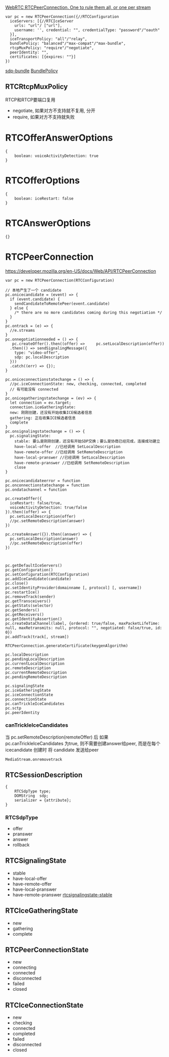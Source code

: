 [WebRTC RTCPeerConnection. One to rule them all, or one per stream](https://bloggeek.me/webrtc-rtcpeerconnection-one-per-stream/)

```
var pc = new RTCPeerConnection({//RTCConfiguration
  iceServers: [{//RTCIceServer
    urls: "url"/ ["url"],
    username: '', credential: "", credentialType: "password"/"oauth"
  }],
  iceTransportPolicy: "all"/"relay",
  bundlePolicy: "balanced"/"max-compat"/"max-bundle",
  rtcpMuxPolicy: "require"/"negotiate",
  peerIdentity: "",
  certificates: [{expires: ""}]
}) 
```

[sdp-bundle](https://webrtcstandards.info/sdp-bundle/)
[BundlePolicy](https://groups.google.com/forum/#!topic/discuss-webrtc/FDvrOitgPZQ)

## RTCRtcpMuxPolicy
RTCP和RTCP要端口复用
- negotiate, 如果对方不支持就不复用, 分开
- require, 如果对方不支持就失败



# RTCOfferAnswerOptions 

```
{
    boolean: voiceActivityDetection: true
}
```

# RTCOfferOptions

```
{
    boolean: iceRestart: false
}
```

# RTCAnswerOptions
```
{}
```

# RTCPeerConnection
https://developer.mozilla.org/en-US/docs/Web/API/RTCPeerConnection
```
var pc = new RTCPeerConnection(RTCConfiguration)

// 本地产生了一个 candidate
pc.onicecandidate = (event) => {
  if (event.candidate) {
    sendCandidateToRemotePeer(event.candidate)
  } else {
    /* there are no more candidates coming during this negotiation */
  }
}
pc.ontrack = (e) => {
  //e.streams
}
pc.onnegotiationneeded = () => {
   pc.createOffer().then((offer) =>     pc.setLocalDescription(offer))
  .then(() => sendSignalingMessage({
    type: "video-offer",
    sdp: pc.localDescription
  }))
  .catch((err) => {});
}

pc.oniceconnectionstatechange = () => {
  //pc.iceConnectionState: new, checking, connected, completed
  // 有可能没有 connected
}
pc.onicegatheringstatechange = (ev) => {
  let connection = ev.target;
  connection.iceGatheringState:
  new: 刚刚创建，还没有开始收集ICE候选者信息
  gathering: 正在收集ICE候选者信息 
  complete
}
pc.onsignalingstatechange = () => {
  pc.signalingState: 
    stable: 要么是刚刚创建，还没有开始SDP交换；要么是协商已经完成，连接成功建立
    have-local-offer  //已经调用 SetLocalDescription 
    have-remote-offer //已经调用 SetRemoteDescription
    have-local-pranswer //已经调用 SetLocalDescription 
    have-remote-pranswer //已经调用 SetRemoteDescription
    close
}

pc.onicecandidateerror = function
pc.onconnectionstatechange = function
pc.ondatachannel = function 

pc.createOffer({
  iceRestart: false/true,
  voiceActivityDetection: true/false
}).then((offer) => {
  pc.setLocalDescription(offer)
  //pc.setRemoteDescription(answer)
})

pc.createAnswer({}).then((answer) => {
  pc.setLocalDescription(answer)
  //pc.setRemoteDescription(offer)
})



pc.getDefaultIceServers()
pc.getConfiguration()
pc.setConfiguration(RTCConfiguration)
pc.addIceCandidate(candidate)
pc.close()
pc.setIdentityProvider(domainname [, protocol] [, username])
pc.restartIce()
pc.removeTrack(sender)
pc.getTransceivers()
pc.getStats(selector)
pc.getSenders()
pc.getReceivers()
pc.getIdentityAssertion()
pc.createDataChannel(label, {ordered: true/false, maxPacketLifeTime: null, maxRetransmits: null, protocol: "", negotiated: false/true, id: 0})
pc.addTrack(track[, stream])

RTCPeerConnection.generateCertificate(keygenAlgorithm)

pc.localDescription
pc.pendingLocalDescription
pc.currentLocalDescription
pc.remoteDescription
pc.currentRemoteDescription
pc.pendingRemoteDescription

pc.signalingState
pc.iceGatheringState
pc.iceConnectionState
pc.connectionState
pc.canTrickleIceCandidates
pc.sctp
pc.peerIdentity
```
### canTrickleIceCandidates
当  pc.setRemoteDescription(remoteOffer) 后 如果 pc.canTrickleIceCandidates 为true, 则不需要创建answer给peer, 而是在每个 icecandidate 创建时 将 candidate 发送给peer



```
MediaStream.onremovetrack
```

## RTCSessionDescription

```
{
    RTCSdpType type;
    DOMString  sdp;
    serializer = {attribute};
}
```

### RTCSdpType

- offer
- pranswer
- answer
- rollback

## RTCSignalingState

- stable
- have-local-offer
- have-remote-offer
- have-local-pranswer
- have-remote-pranswer
[rtcsignalingstate-stable](https://www.w3.org/TR/webrtc/#dom-rtcsignalingstate-stable)

## RTCIceGatheringState

- new
- gathering
- complete

## RTCPeerConnectionState

- new
- connecting
- connected
- disconnected
- failed
- closed

## RTCIceConnectionState

- new
- checking
- connected
- completed
- failed
- disconnected
- closed